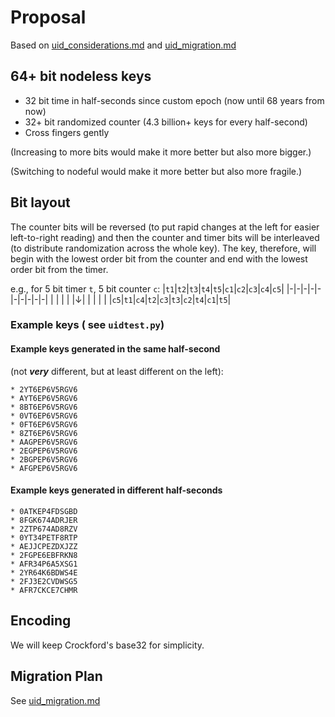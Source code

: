 # Proposal

Based on [uid_considerations.md](uid_considerations.md) and [uid_migration.md](uid_migration.md)

## 64+ bit nodeless keys

* 32 bit time in half-seconds since custom epoch (now until 68 years from now)
* 32+ bit randomized counter (4.3 billion+ keys for every half-second)
* Cross fingers gently

(Increasing to more bits would make it more better but also more bigger.)

(Switching to nodeful would make it more better but also more fragile.)

## Bit layout

The counter bits will be reversed (to put rapid changes at the left for easier left-to-right reading) and then the counter and timer bits will be interleaved (to distribute randomization across the whole key). The key, therefore, will begin with the lowest order bit from the counter and end with the lowest order bit from the timer.

e.g., for 5 bit timer `t`, 5 bit counter `c`:
|`t1`|`t2`|`t3`|`t4`|`t5`|`c1`|`c2`|`c3`|`c4`|`c5`|
|-|-|-|-|-|-|-|-|-|-|
| | | | |↓| | | | |
|`c5`|`t1`|`c4`|`t2`|`c3`|`t3`|`c2`|`t4`|`c1`|`t5`|

### Example keys ( see `uidtest.py`)

#### Example keys generated in the same half-second

(not ***very*** different, but at least different on the left):

```text
* 2YT6EP6V5RGV6
* AYT6EP6V5RGV6
* 8BT6EP6V5RGV6
* 0VT6EP6V5RGV6
* 0FT6EP6V5RGV6
* 8ZT6EP6V5RGV6
* AAGPEP6V5RGV6
* 2EGPEP6V5RGV6
* 2BGPEP6V5RGV6
* AFGPEP6V5RGV6
```

#### Example keys generated in different half-seconds

```text
* 0ATKEP4FDSGBD
* 8FGK674ADRJER
* 2ZTP674AD8RZV
* 0YT34PETF8RTP
* AEJJCPEZDXJZZ
* 2FGPE6EBFRKN8
* AFR34P6A5XSG1
* 2YR64K6BDWS4E
* 2FJ3E2CVDWSG5
* AFR7CKCE7CHMR
```

## Encoding

We will keep Crockford's base32 for simplicity.

## Migration Plan

See [uid_migration.md](uid_migration.md)
